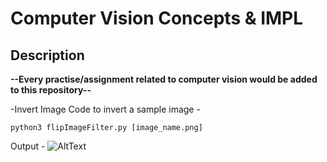 # Computer Vision Concepts & IMPL

## Description
**--Every practise/assignment related to computer vision would be added to this repository--**

-Invert Image
Code to invert a sample image - 
```
python3 flipImageFilter.py [image_name.png]

```
Output - 
![AltText](https://snipboard.io/9O2yAN.jpg)
